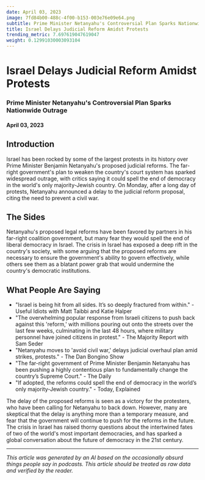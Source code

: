 ```yaml
---
date: April 03, 2023
image: 7fd84b00-488c-4f00-b153-003e76e09e64.png
subtitle: Prime Minister Netanyahu's Controversial Plan Sparks Nationwide Outrage
title: Israel Delays Judicial Reform Amidst Protests
trending_metric: 7.697619047619047
weight: 0.12991030003093104
---
```

# Israel Delays Judicial Reform Amidst Protests
### Prime Minister Netanyahu's Controversial Plan Sparks Nationwide Outrage
#### April 03, 2023

## Introduction
Israel has been rocked by some of the largest protests in its history over Prime Minister Benjamin Netanyahu's proposed judicial reforms. The far-right government's plan to weaken the country's court system has sparked widespread outrage, with critics saying it could spell the end of democracy in the world's only majority-Jewish country. On Monday, after a long day of protests, Netanyahu announced a delay to the judicial reform proposal, citing the need to prevent a civil war. 

## The Sides
Netanyahu's proposed legal reforms have been favored by partners in his far-right coalition government, but many fear they would spell the end of liberal democracy in Israel. The crisis in Israel has exposed a deep rift in the country's society, with some arguing that the proposed reforms are necessary to ensure the government's ability to govern effectively, while others see them as a blatant power grab that would undermine the country's democratic institutions. 

## What People Are Saying
- "Israel is being hit from all sides. It’s so deeply fractured from within." - Useful Idiots with Matt Taibbi and Katie Halper
- "The overwhelming popular response from Israeli citizens to push back against this 'reform,' with millions pouring out onto the streets over the last few weeks, culminating in the last 48 hours, where military personnel have joined citizens in protest." - The Majority Report with Sam Seder
- "Netanyahu moves to 'avoid civil war,' delays judicial overhaul plan amid strikes, protests." - The Dan Bongino Show
- "The far-right government of Prime Minister Benjamin Netanyahu has been pushing a highly contentious plan to fundamentally change the country’s Supreme Court." - The Daily
- "If adopted, the reforms could spell the end of democracy in the world’s only majority-Jewish country." - Today, Explained

The delay of the proposed reforms is seen as a victory for the protesters, who have been calling for Netanyahu to back down. However, many are skeptical that the delay is anything more than a temporary measure, and fear that the government will continue to push for the reforms in the future. The crisis in Israel has raised thorny questions about the intertwined fates of two of the world's most important democracies, and has sparked a global conversation about the future of democracy in the 21st century.

 --- 

*This article was generated by an AI based on the occasionally absurd things people say in podcasts. This article should be treated as raw data and verified by the reader.*